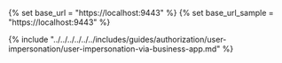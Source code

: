 {% set base_url = "https://localhost:9443" %}
{% set base_url_sample = "https://localhost:9443" %}

{% include "../../../../../../includes/guides/authorization/user-impersonation/user-impersonation-via-business-app.md" %}
